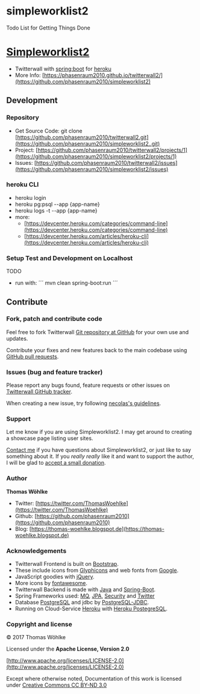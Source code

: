 # simpleworklist2

Todo List for Getting Things Done


# [Simpleworklist2](https://github.com/phasenraum2010/simpleworklist2.)

+ Twitterwall with [spring:boot](https://projects.spring.io/spring-boot/) for [heroku](https://heroku.com)
+ More Info: [https://phasenraum2010.github.io/twitterwall2/](https://github.com/phasenraum2010/simpleworklist2)

## Development 

### Repository
- Get Source Code: git clone [https://github.com/phasenraum2010/twitterwall2.git](https://github.com/phasenraum2010/simpleworklist2..git)
- Project: [https://github.com/phasenraum2010/twitterwall2/projects/1](https://github.com/phasenraum2010/simpleworklist2/projects/1)
- Issues: [https://github.com/phasenraum2010/twitterwall2/issues](https://github.com/phasenraum2010/simpleworklist2/issues)

### heroku CLI
- heroku login
- heroku pg:psql --app {app-name}
- heroku logs -t --app {app-name}
- more: 
  - [https://devcenter.heroku.com/categories/command-line](https://devcenter.heroku.com/categories/command-line)
  - [https://devcenter.heroku.com/articles/heroku-cli](https://devcenter.heroku.com/articles/heroku-cli)


### Setup Test and Development on Localhost

TODO

- run with: 
´´´
mvn clean spring-boot:run
´´´

## Contribute


### Fork, patch and contribute code

Feel free to fork Twitterwall [Git repository at GitHub][simpleworklist-github] for your own use and
updates.

Contribute your fixes and new features back to the main codebase using
[GitHub pull requests][github-pull-req].

[simpleworklist-github]: https://github.com/phasenraum2010/simpleworklist2/
[github-pull-req]: http://help.github.com/articles/using-pull-requests

### Issues (bug and feature tracker)

Please report any bugs found, feature requests or other issues on
[Twitterwall GitHub tracker][twitterwall-issues].

When creating a new issue, try following [necolas's guidelines][issue-guidelines].

[twitterwall-issues]: https://github.com/phasenraum2010/twitterwall2/issues
[issue-guidelines]: http://github.com/necolas/issue-guidelines/#readme

### Support

Let me know if you are using Simpleworklist2. I may get around to creating a showcase page listing user sites.

[Contact me][av-site] if you have questions about Simpleworklist2, or just like to say something about it.
If you _really really_ like it and want to support the author, I will be glad to
[accept a small donation][donate].

[av-site]: https://twitter.com/ThomasWoehlke
[donate]: https://www.paypal.me/ThomasWoehlke

### Author  

**Thomas Wöhlke**
+ Twitter: [https://twitter.com/ThomasWoehlke](https://twitter.com/ThomasWoehlke)
+ Github: [https://github.com/phasenraum2010](https://github.com/phasenraum2010)
+ Blog: [https://thomas-woehlke.blogspot.de](https://thomas-woehlke.blogspot.de)

### Acknowledgements

+ Twitterwall Frontend is built on [Bootstrap][bootstrap].
+ These include icons from [Glyphicons][glyphicons] and web fonts from [Google][webfonts].
+ JavaScript goodies with [jQuery][jquery].
+ More icons by [fontawesome][fontawesome].
+ Twitterwall Backend is made with [Java][java] and [Spring-Boot][spring-boot].
+ Spring Frameworks used: [MQ][spring-integration], [JPA][spring-data-jpa], [Security][spring-security] and [Twitter][spring-social-twitter]
+ Database [PostgreSQL][postgresql] and jdbc by [PostgreSQL-JDBC][postgresql-jdbc].
+ Running on Cloud-Service [Heroku][heroku] with [Heroku PostegreSQL][postgresql-heroku].

[java]: http://www.oracle.com/technetwork/java/javase/downloads/index.html
[fontawesome]: http://fontawesome.io/icons/
[postgresql-jdbc]: https://jdbc.postgresql.org/
[postgresql]: https://www.postgresql.org/
[heroku]: https://heroku.com/
[postgresql-heroku]: https://devcenter.heroku.com/categories/heroku-postgres/
[spring-boot]: https://projects.spring.io/spring-boot/
[spring-integration]: http://projects.spring.io/spring-integration/
[spring-data-jpa]: http://projects.spring.io/spring-data-jpa/
[spring-security]: http://projects.spring.io/spring-security/
[spring-social-twitter]: http://projects.spring.io/spring-social-twitter/
[bootstrap]: http://getbootstrap.com/
[glyphicons]: http://glyphicons.com/
[webfonts]: http://www.google.com/webfonts/
[jquery]: http://jquery.org

### Copyright and license

&copy; 2017 Thomas Wöhlke

Licensed under the **Apache License, Version 2.0**

[http://www.apache.org/licenses/LICENSE-2.0](http://www.apache.org/licenses/LICENSE-2.0)

Except where otherwise noted, Documentation of this work is licensed under 
[Creative Commons CC BY-ND 3.0](http://creativecommons.org/licenses/by-nd/3.0/)


